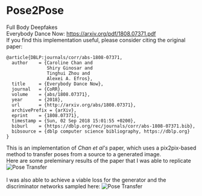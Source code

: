 # Pose2Pose
Full Body Deepfakes <br>
Everybody Dance Now: https://arxiv.org/pdf/1808.07371.pdf <br>
If you find this implementation useful, please consider citing the original paper:
```
@article{DBLP:journals/corr/abs-1808-07371,
  author    = {Caroline Chan and
               Shiry Ginosar and
               Tinghui Zhou and
               Alexei A. Efros},
  title     = {Everybody Dance Now},
  journal   = {CoRR},
  volume    = {abs/1808.07371},
  year      = {2018},
  url       = {http://arxiv.org/abs/1808.07371},
  archivePrefix = {arXiv},
  eprint    = {1808.07371},
  timestamp = {Sun, 02 Sep 2018 15:01:55 +0200},
  biburl    = {https://dblp.org/rec/journals/corr/abs-1808-07371.bib},
  bibsource = {dblp computer science bibliography, https://dblp.org}
}
```
This is an implementation of _Chan et al's_ paper, which uses a pix2pix-based method to transfer poses from a source to a generated image.<br>
Here are some preleminary results of the paper that I was able to replicate
![Pose Transfer](https://github.com/rajatsahay/Pose2Pose/blob/master/assets/PoseGraph.PNG)
<br><br>
I was also able to achieve a viable loss for the generator and the discriminator networks sampled here:
![Pose Transfer](https://github.com/rajatsahay/Pose2Pose/blob/master/assets/GenDisLoss.PNG)
